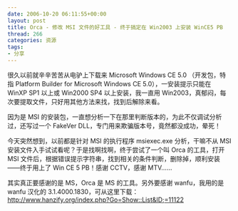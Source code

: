 ```yaml
---
date: 2006-10-20 06:11:55+00:00
layout: post
title: Orca - 修改 MSI 文件的好工具 - 终于搞定在 Win2003 上安装 WinCE5 PB
thread: 266
categories: 资源
tags:
- 分享
---
```


很久以前就辛辛苦苦从电驴上下载来 Microsoft Windows CE 5.0 （开发包，特指 Platform Builder for Microsoft Windows CE 5.0），一安装提示只能在 WinXP SP1 以上或 Win2000 SP4 以上安装，我一直用 Win2003，真郁闷，每次要提取文件，只好用其他方法来找，找到后解除来看。  
  
因为是 MSI 的安装包，一直想分析一下在那里判断版本的，为此不仅调试分析过，还写过一个 FakeVer DLL，专门用来欺骗版本号，竟然都没成功，晕死！  
  
今天突然想到，以前都是针对 MSI 的执行程序 msiexec.exe 分析，干嘛不从 MSI 安装文件入手试试看呢？于是找啊找啊，终于尝试了一个叫 Orca 的工具，打开 MSI 文件后，根据错误提示字符串，找到相关的条件判断，删除掉，顺利安装——终于用上了 Win CE 5 PB！感谢 CCTV，感谢 MTV……  
  
其实真正要感谢的是 MS，Orca 是 MS 的工具。另外要感谢 wanfu，我用的是 wanfu 汉化的 3.1.4000.1830，可从这里下载：http://www.hanzify.org/index.php?Go=Show::List&ID;=11122  

